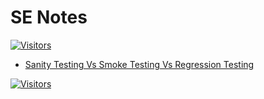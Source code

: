 # SE Notes

[![Visitors](https://api.visitorbadge.io/api/visitors?path=aasisodiya.general.se&labelColor=%23ffa500&countColor=%23263759&labelStyle=upper)](https://visitorbadge.io/status?path=aasisodiya.general.se)

- [Sanity Testing Vs Smoke Testing Vs Regression Testing](https://aasisodiya.github.io/general/se/note-sanity-vs-smoke-vs-regression/README.md)

[![Visitors](https://api.visitorbadge.io/api/visitors?path=aasisodiya.general&label=aasisodiya/general&labelColor=%23ffa500&countColor=%23263759&labelStyle=upper)](https://visitorbadge.io/status?path=aasisodiya.general)
